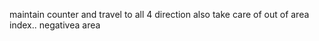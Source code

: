 maintain counter and travel to all 4 direction also take care of out of area index.. negativea area
